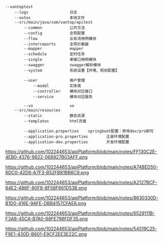     --vantoptest
        --logs                  日志
        --notes                 本地文件
        --src/main/java/com/vantop/apitest
            --common            公共方法
            --config            全局配置
            --flow              业务流用例模块
            --interceports      全局拦截器
            --mapper            mapper
            --schedule          定时任务
            --single            单接口用例模块
            --swagger           swagger解析模块
            --system            系统设置【环境、规则配置】
        
            --user              用户管理
                --model         实体类
                --controller    模块对应接口
                --service       模块对应服务
                
            --vo                vo
        --src/main/resources
            --static            静态资源
            --templates         html页面
            
            --application.properties    springboot配置：修改dev/pro即可
            --application-pro.properties        正是环境配置
            --application-dev.properties        开发环境配置
            
            
   https://github.com/102244653/apiPlatform/blob/main/notes/FF130C2E-4EB0-4376-9822-068927B03AFF.png
   
   https://github.com/102244653/apiPlatform/blob/main/notes/A74BED50-6DC0-42D6-A7F3-B52FB81BB6C9.png
   
   https://github.com/102244653/apiPlatform/blob/main/notes/A2127BCF-64E2-486F-80F8-8F58F661D53B.png
   
   https://github.com/102244653/apiPlatform/blob/main/notes/8630330D-B1D0-416E-9AFE-DBB4157CFAE6.png
   
   https://github.com/102244653/apiPlatform/blob/main/notes/6529111B-F3A8-45CA-B7A0-88FE798FDF35.png
   
   https://github.com/102244653/apiPlatform/blob/main/notes/54519C25-F9E1-430D-B601-E9CF2EE3E22C.png
   
   
